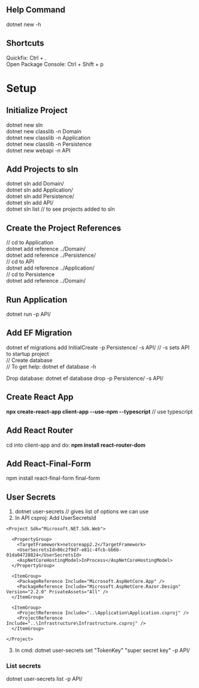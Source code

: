 ## Help Command
dotnet new -h

## Shortcuts
Quickfix: Ctrl + .  
Open Package Console: Ctrl + Shift + p

# Setup  

## Initialize Project
dotnet new sln  
dotnet new classlib -n Domain  
dotnet new classlib -n Application  
dotnet new classlib -n Persistence  
dotnet new webapi -n API  

## Add Projects to sln
dotnet sln add Domain/  
dotnet sln add Application/  
dotnet sln add Persistence/  
dotnet sln add API/  
dotnet sln list // to see projects added to sln

## Create the Project References
// cd to Application  
dotnet add reference ../Domain/  
dotnet add reference ../Persistence/  
// cd to API  
dotnet add reference ../Application/  
// cd to Persistence  
dotnet add reference ../Domain/

## Run Application
dotnet run -p API/

## Add EF Migration
dotnet ef migrations add InitialCreate -p Persistence/ -s API/ // -s sets API to startup project  
// Create database  
// To get help: dotnet ef database -h

Drop database:
dotnet ef database drop -p Persistence/ -s API/

## Create React App
**npx create-react-app client-app --use-npm --typescript** // use typescript  

## Add React Router
cd into client-app and do: **npm install react-router-dom**

## Add React-Final-Form
npm install react-final-form final-form

## User Secrets  
1) dotnet user-secrets // gives list of options we can use
2) In API csproj: Add UserSecretsId
```
<Project Sdk="Microsoft.NET.Sdk.Web">

  <PropertyGroup>
    <TargetFramework>netcoreapp2.2</TargetFramework>
    <UserSecretsId>86c2f9d7-e81c-4fcb-bb6b-01da04728824</UserSecretsId>
    <AspNetCoreHostingModel>InProcess</AspNetCoreHostingModel>
  </PropertyGroup>

  <ItemGroup>
    <PackageReference Include="Microsoft.AspNetCore.App" />
    <PackageReference Include="Microsoft.AspNetCore.Razor.Design" Version="2.2.0" PrivateAssets="All" />
  </ItemGroup>

  <ItemGroup>
    <ProjectReference Include="..\Application\Application.csproj" />
    <ProjectReference Include="..\Infrastructure\Infrastructure.csproj" />
  </ItemGroup>

</Project>
```
3) In cmd: dotnet user-secrets set "TokenKey" "super secret key" -p API/

### List secrets
dotnet user-secrets list -p API/
